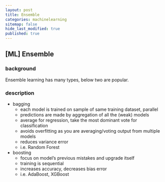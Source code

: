 ```yaml
---
layout: post
title: Ensemble
categories: machinelearning
sitemap: false
hide_last_modified: true
published: true
---
```


## [ML] Ensemble

### background

Ensemble learning has many types, below two are popular.

### description

- bagging
    - each model is trained on sample of same training dataset, parallel
    - predictions are made by aggregation of all the (weak) models
    - average for regression, take the most dominant vote for classification
    - avoids overfitting as you are averaging/voting output from multiple models
    - reduces variance error
    - i.e. Random Forest
- boosting
    - focus on model’s previous mistakes and upgrade itself
    - training is sequential
    - increases accuracy, decreases bias error
    - i.e. AdaBoost, XGBoost